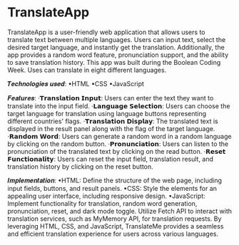 # TranslateApp
TranslateApp is a user-friendly web application that allows users to translate text between multiple languages. Users can input text, select the desired target language, and instantly get the translation. Additionally, the app provides a random word feature, pronunciation support, and the ability to save translation history. This app was built during the Boolean Coding Week. Uses can translate in eight different languages.

𝑻𝒆𝒄𝒉𝒏𝒐𝒍𝒐𝒈𝒊𝒆𝒔 𝒖𝒔𝒆𝒅:
•HTML
•CSS
•JavaScript

𝑭𝒆𝒂𝒕𝒖𝒓𝒆𝒔:
·𝗧𝗿𝗮𝗻𝘀𝗹𝗮𝘁𝗶𝗼𝗻 𝗜𝗻𝗽𝘂𝘁: Users can enter the text they want to translate into the input field.
·𝗟𝗮𝗻𝗴𝘂𝗮𝗴𝗲 𝗦𝗲𝗹𝗲𝗰𝘁𝗶𝗼𝗻: Users can choose the target language for translation using language buttons representing different countries' flags.
·𝗧𝗿𝗮𝗻𝘀𝗹𝗮𝘁𝗶𝗼𝗻 𝗗𝗶𝘀𝗽𝗹𝗮𝘆: The translated text is displayed in the result panel along with the flag of the target language.
·𝗥𝗮𝗻𝗱𝗼𝗺 𝗪𝗼𝗿𝗱: Users can generate a random word in a random language by clicking on the random button.
·𝗣𝗿𝗼𝗻𝘂𝗻𝗰𝗶𝗮𝘁𝗶𝗼𝗻: Users can listen to the pronunciation of the translated text by clicking on the read button.
·𝗥𝗲𝘀𝗲𝘁 𝗙𝘂𝗻𝗰𝘁𝗶𝗼𝗻𝗮𝗹𝗶𝘁𝘆: Users can reset the input field, translation result, and translation history by clicking on the reset button.

𝑰𝒎𝒑𝒍𝒆𝒎𝒆𝒏𝒕𝒂𝒕𝒊𝒐𝒏:
•HTML: Define the structure of the web page, including input fields, buttons, and result panels.
•CSS: Style the elements for an appealing user interface, including responsive design.
•JavaScript: Implement functionality for translation, random word generation, pronunciation, reset, and dark mode toggle. Utilize Fetch API to interact with translation services, such as MyMemory API, for translation 
 requests.
By leveraging HTML, CSS, and JavaScript, TranslateMe provides a seamless and efficient translation experience for users across various languages.
